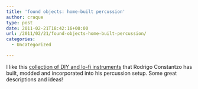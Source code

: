 ```yaml
---
title: 'found objects: home-built percussion'
author: craque
type: post
date: 2011-02-21T18:42:16+00:00
url: /2011/02/21/found-objects-home-built-percussion/
categories:
  - Uncategorized

---
```

I like this <a href="http://rodrigoconstanzo.com/Instruments.html" target="_blank">collection of DIY and lo-fi instruments</a> that Rodrigo Constantzo has built, modded and incorporated into his percussion setup. Some great descriptions and ideas!